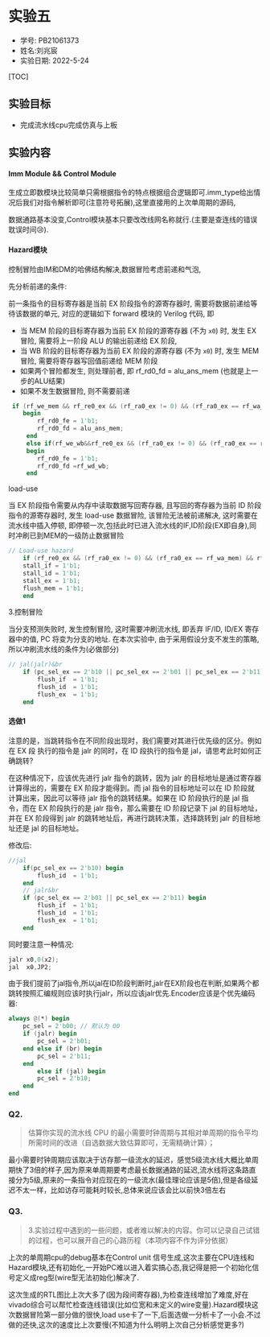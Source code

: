 # 实验五

- 学号: PB21061373
- 姓名:刘兆宸
- 实验日期: 2022-5-24

[TOC]

## 实验目标

- 完成流水线cpu完成仿真与上板

## 实验内容

#### Imm Module && Control Module

生成立即数模块比较简单只需根据指令的特点根据组合逻辑即可.imm_type给出情况后我们对指令解析即可(注意符号拓展),这里直接用的上次单周期的源码,

数据通路基本没变,Control模块基本只要改改线网名称就行.(主要是查连线的错误耽误时间:cry:).

#### Hazard模块

控制冒险由IM和DM的哈佛结构解决,数据冒险考虑前递和气泡,

先分析前递的条件:

前一条指令的目标寄存器是当前 EX 阶段指令的源寄存器时, 需要将数据前递给等待该数据的单元, 对应的逻辑如下 forward 模块的 Verilog 代码, 即

- 当 MEM 阶段的目标寄存器为当前 EX 阶段的源寄存器 (不为 `x0`) 时, 发生 EX 冒险, 需要将上一阶段 ALU 的输出前递给 EX 阶段, 
- 当 WB 阶段的目标寄存器为当前 EX 阶段的源寄存器 (不为 `x0`) 时, 发生 MEM 冒险, 需要将寄存器写回值前递给 MEM 阶段
- 如果两个冒险都发生, 则处理前者, 即  rf_rd0_fd = alu_ans_mem (也就是上一步的ALU结果)
- 如果不发生数据冒险, 则不需要前递

```verilog
 if (rf_we_mem && rf_re0_ex && (rf_ra0_ex != 0) && (rf_ra0_ex == rf_wa_mem)) 
    begin
        rf_rd0_fe = 1'b1;
        rf_rd0_fd = alu_ans_mem;
     end
     else if(rf_we_wb&&rf_re0_ex && (rf_ra0_ex != 0) && (rf_ra0_ex == rf_wa_wb))
     begin
        rf_rd0_fe = 1'b1;
        rf_rd0_fd =rf_wd_wb;
     end
```



load-use

当 EX 阶段指令需要从内存中读取数据写回寄存器, 且写回的寄存器为当前 ID 阶段指令的源寄存器时, 发生 load-use 数据冒险, 该冒险无法被前递解决, 这时需要在流水线中插入停顿, 即停顿一次,包括此时已进入流水线的IF,ID阶段(EX即自身),同时冲刷已到MEM的一级防止数据冒险



```verilog
// Load-use hazard
    if (rf_re0_ex && (rf_ra0_ex != 0) && (rf_ra0_ex == rf_wa_mem) && rf_we_mem && (rf_wd_sel_mem ==2'b10)) begin
    stall_if = 1'b1;
    stall_id = 1'b1;
    stall_ex = 1'b1;
    flush_mem = 1'b1;
    end
```

3.控制冒险

 当分支预测失败时, 发生控制冒险, 这时需要冲刷流水线, 即丢弃 IF/ID, ID/EX 寄存器中的值, PC 将变为分支的地址. 在本次实验中, 由于采用假设分支不发生的策略, 所以冲刷流水线的条件为(必做部分)

```verilog
// jal(jalr)&br
    if (pc_sel_ex == 2'b10 || pc_sel_ex == 2'b01 || pc_sel_ex == 2'b11) begin
        flush_if  = 1'b1;
        flush_id  = 1'b1;
        flush_ex  = 1'b1;
    end
```

#### 选做1

注意的是，当跳转指令在不同阶段出现时，我们需要对其进行优先级的区分。例如在 EX 段
执行的指令是 jalr 的同时，在 ID 段执行的指令是 jal，请思考此时如何正确跳转?

在这种情况下，应该优先进行 jalr 指令的跳转，因为 jalr 的目标地址是通过寄存器计算得出的，需要在 EX 阶段才能得到。而 jal 指令的目标地址可以在 ID 阶段就计算出来，因此可以等待 jalr 指令的跳转结果。如果在 ID 阶段执行的是 jal 指令，而在 EX 阶段执行的是 jalr 指令，那么需要在 ID 阶段记录下 jal 的目标地址，并在 EX 阶段得到 jalr 的跳转地址后，再进行跳转决策，选择跳转到 jalr 的目标地址还是 jal 的目标地址。

修改后:

```verilog
//jal
    if(pc_sel_ex == 2'b10) begin
        flush_id  = 1'b1;
    end 
    // jalr&br
    if (pc_sel_ex == 2'b01 || pc_sel_ex == 2'b11) begin
        flush_if  = 1'b1;
        flush_id  = 1'b1;
        flush_ex  = 1'b1;
    end
```

同时要注意一种情况:

```verilog
jalr x0,0(x2);
jal  x0,JP2;
```

由于我们提前了jal指令,所以jal在ID阶段判断时,jalr在EX阶段也在判断,如果两个都跳转按照汇编规则应该时执行jalr，所以应该jalr优先.Encoder应该是个优先编码器:

```verilog
always @(*) begin
    pc_sel = 2'b00; // 默认为 00
    if (jalr) begin
        pc_sel = 2'b01;
    end else if (br) begin
        pc_sel = 2'b11;
    end
        else if (jal) begin
        pc_sel = 2'b10;
    end 
end
```



### Q2.

>  估算你实现的流水线 CPU 的最小需要时钟周期与其相对单周期的指令平均所需时间的改进（自选数据大致估算即可，无需精确计算）；

最小需要时钟周期应该取决于访存那一级流水的延迟，感觉5级流水线大概比单周期快了3倍的样子,因为原来单周期要考虑最长数据通路的延迟,流水线将这条路直接分为5级,原来的一条指令对应现在的一级流水(最佳理论应该是5倍),但是各级延迟不太一样，比如访存可能耗时较长,总体来说应该会比以前快3倍左右

### Q3.

> 3.实验过程中遇到的一些问题，或者难以解决的内容。你可以记录自己试错的过程，也可以展开自己的心路历程（本项内容不作为评分依据）

上次的单周期cpu的debug基本在Control unit 信号生成,这次主要在CPU连线和Hazard模块,还有初始化,一开始PC难以进入着实搞心态,我记得是把一个初始化信号定义成reg型(wire型无法初始化)解决了.

这次生成的RTL图比上次大多了(因为段间寄存器),为检查连线增加了难度,好在vivado综合可以帮忙检查连线错误(比如位宽和未定义的wire变量).Hazard模块这次数据冒险第一部分做的很快,load use卡了一下,后面选做一分析卡了一小会.不过做的还快,这次的速度比上次要慢(不知道为什么明明上次自己分析感觉更多?)

